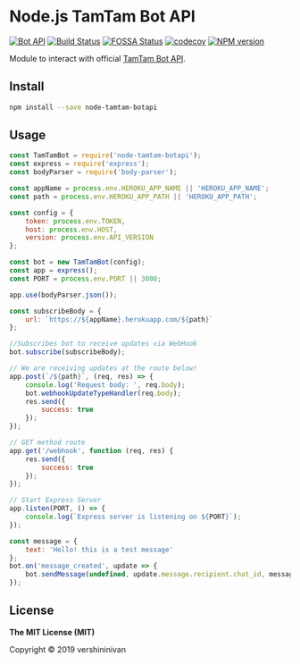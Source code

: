 # Node.js TamTam Bot API
[![Bot API](https://img.shields.io/badge/TamTam%20Bot%20API-0.1.6-blue.svg)](https://dev.tamtam.chat)
[![Build Status](https://travis-ci.com/vershininivan/node-tamtam-botapi.svg?branch=first-version)](https://travis-ci.org/yagop/node-telegram-bot-api)
[![FOSSA Status](https://app.fossa.com/api/projects/git%2Bgithub.com%2Fvershininivan%2Fnode-tamtam-botapi.svg?type=shield)]()
[![codecov](https://codecov.io/gh/vershininivan/node-tamtam-botapi/branch/first-version/graph/badge.svg)](https://codecov.io/gh/vershininivan/node-tamtam-botapi)
[![NPM version](https://img.shields.io/npm/v/node-tamtam-botapi.svg?color=blue)](https://www.npmjs.com/package/node-tamtam-botapi)

Module to interact with official [TamTam Bot API](https://dev.tamtam.chat).

## Install

```bash
npm install --save node-tamtam-botapi
```

## Usage

```js
const TamTamBot = require('node-tamtam-botapi');
const express = require('express');
const bodyParser = require('body-parser');

const appName = process.env.HEROKU_APP_NAME || 'HEROKU_APP_NAME';
const path = process.env.HEROKU_APP_PATH || 'HEROKU_APP_PATH';

const config = {
    token: process.env.TOKEN,
    host: process.env.HOST,
    version: process.env.API_VERSION
};

const bot = new TamTamBot(config);
const app = express();
const PORT = process.env.PORT || 3000;

app.use(bodyParser.json());

const subscribeBody = {
    url: `https://${appName}.herokuapp.com/${path}`
};

//Subscribes bot to receive updates via WebHook
bot.subscribe(subscribeBody);

// We are receiving updates at the route below!
app.post(`/${path}`, (req, res) => {
    console.log('Request body: ', req.body);
    bot.webhookUpdateTypeHandler(req.body);
    res.send({
        success: true
    });
});

// GET method route
app.get('/webhook', function (req, res) {
    res.send({
        success: true
    });
});

// Start Express Server
app.listen(PORT, () => {
    console.log(`Express server is listening on ${PORT}`);
});

const message = {
    text: 'Hello! this is a test message'
};
bot.on('message_created', update => {
    bot.sendMessage(undefined, update.message.recipient.chat_id, message);
});
```

## License

**The MIT License (MIT)**

Copyright © 2019 vershininivan
